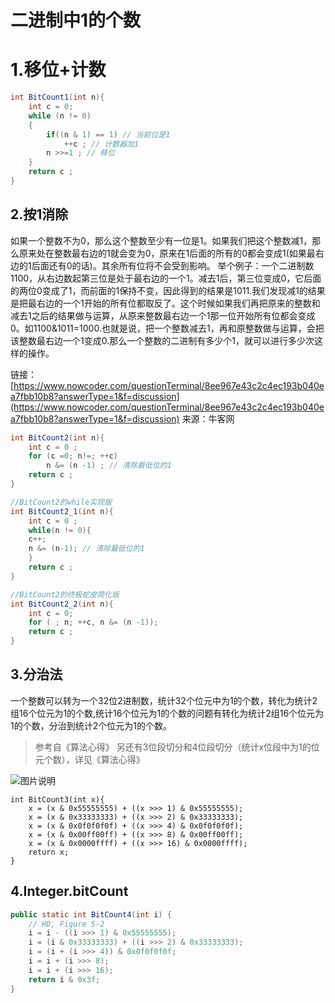 # 二进制中1的个数

# 1.移位+计数

```java
int BitCount1(int n){
    int c = 0; 
    while (n != 0)
    {
        if((n & 1) == 1) // 当前位是1
            ++c ; // 计数器加1
        n >>=1 ; // 移位
    }
    return c ;
}
```

## 2.按1消除

如果一个整数不为0，那么这个整数至少有一位是1。如果我们把这个整数减1，那么原来处在整数最右边的1就会变为0，原来在1后面的所有的0都会变成1(如果最右边的1后面还有0的话)。其余所有位将不会受到影响。
举个例子：一个二进制数1100，从右边数起第三位是处于最右边的一个1。减去1后，第三位变成0，它后面的两位0变成了1，而前面的1保持不变，因此得到的结果是1011.我们发现减1的结果是把最右边的一个1开始的所有位都取反了。这个时候如果我们再把原来的整数和减去1之后的结果做与运算，从原来整数最右边一个1那一位开始所有位都会变成0。如1100&1011=1000.也就是说，把一个整数减去1，再和原整数做与运算，会把该整数最右边一个1变成0.那么一个整数的二进制有多少个1，就可以进行多少次这样的操作。

链接：[https://www.nowcoder.com/questionTerminal/8ee967e43c2c4ec193b040ea7fbb10b8?answerType=1&f=discussion](https://www.nowcoder.com/questionTerminal/8ee967e43c2c4ec193b040ea7fbb10b8?answerType=1&f=discussion)
来源：牛客网

```java
int BitCount2(int n){
    int c = 0 ;
    for (c =0; n!=; ++c)
        n &= (n -1) ; // 清除最低位的1
    return c ;
}
```

```java
//BitCount2的while实现版
int BitCount2_1(int n){
    int c = 0 ;
    while(n != 0){
    c++;
    n &= (n-1); // 清除最低位的1
    }
    return c ;
}
```


```java
//BitCount2的终极蛇皮简化版
int BitCount2_2(int n){
    int c = 0;
    for ( ; n; ++c, n &= (n -1));
    return c ;
}

```

## 3.分治法

一个整数可以转为一个32位2进制数，统计32个位元中为1的个数，转化为统计2组16个位元为1的个数,统计16个位元为1的个数的问题有转化为统计2组16个位元为1的个数，分治到统计2个位元为1的个数。

> 参考自《算法心得》
> 另还有3位段切分和4位段切分（统计x位段中为1的位元个数），详见《算法心得》

![图片说明](https://uploadfiles.nowcoder.com/images/20200312/1871642_1584015902259_08DBC6EC7EDDC430E1F5F434BBA21342 "图片标题")

```
int BitCount3(int x){
    x = (x & 0x55555555) + ((x >>> 1) & 0x55555555);
    x = (x & 0x33333333) + ((x >>> 2) & 0x33333333);
    x = (x & 0x0f0f0f0f) + ((x >>> 4) & 0x0f0f0f0f);
    x = (x & 0x00ff00ff) + ((x >>> 8) & 0x00ff00ff);
    x = (x & 0x0000ffff) + ((x >>> 16) & 0x0000ffff);
    return x;
}

```

## 4.Integer.bitCount

```java
public static int BitCount4(int i) {
	// HD, Figure 5-2
    i = i - ((i >>> 1) & 0x55555555);
    i = (i & 0x33333333) + ((i >>> 2) & 0x33333333);
    i = (i + (i >>> 4)) & 0x0f0f0f0f;
    i = i + (i >>> 8);
    i = i + (i >>> 16);
    return i & 0x3f;
}
```

